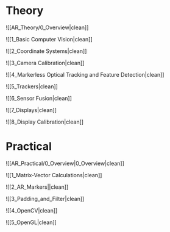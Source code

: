 # Theory
![[AR_Theory/0_Overview|clean]]

<div style="page-break-after: always;"></div>

![[1_Basic Computer Vision|clean]]

<div style="page-break-after: always;"></div>

![[2_Coordinate Systems|clean]]

<div style="page-break-after: always;"></div>

![[3_Camera Calibration|clean]]

<div style="page-break-after: always;"></div>

![[4_Markerless Optical Tracking and Feature Detection|clean]]

<div style="page-break-after: always;"></div>

![[5_Trackers|clean]]

<div style="page-break-after: always;"></div>

![[6_Sensor Fusion|clean]]

<div style="page-break-after: always;"></div>

![[7_Displays|clean]]

<div style="page-break-after: always;"></div>

![[8_Display Calibration|clean]]

<div style="page-break-after: always;"></div>

# Practical

![[AR_Practical/0_Overview|0_Overview|clean]]

<div style="page-break-after: always;"></div>

![[1_Matrix-Vector Calculations|clean]]

<div style="page-break-after: always;"></div>

![[2_AR_Markers||clean]]

<div style="page-break-after: always;"></div>

![[3_Padding_and_Filter|clean]]

<div style="page-break-after: always;"></div>

![[4_OpenCV|clean]]

<div style="page-break-after: always;"></div>

![[5_OpenGL|clean]]



